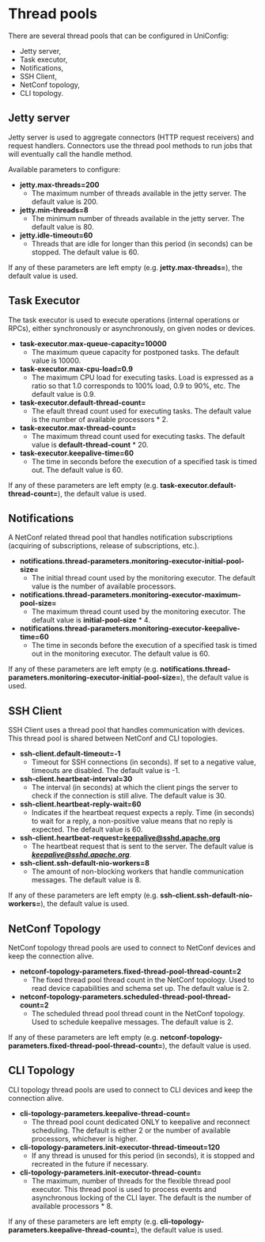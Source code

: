# Thread pools

There are several thread pools that can be configured in UniConfig:

* Jetty server,
* Task executor,
* Notifications,
* SSH Client,
* NetConf topology,
* CLI topology.


## Jetty server

Jetty server is used to aggregate connectors (HTTP request receivers) and request handlers.
Connectors use the thread pool methods to run jobs that will eventually call the handle method.

Available parameters to configure:
* **jetty.max-threads=200**
  * The maximum number of threads available in the jetty server. The default value is 200.
* **jetty.min-threads=8** 
  * The minimum number of threads available in the jetty server. The default value is 80.
* **jetty.idle-timeout=60**
  * Threads that are idle for longer than this period (in seconds) can be stopped.
    The default value is 60.

If any of these parameters are left empty (e.g. **jetty.max-threads=**),
the default value is used.


## Task Executor

The task executor is used to execute operations (internal operations or RPCs), either synchronously or
asynchronously, on given nodes or devices.

* **task-executor.max-queue-capacity=10000** 
  * The maximum queue capacity for postponed tasks. The default value is 10000.
* **task-executor.max-cpu-load=0.9** 
  * The maximum CPU load for executing tasks. Load is expressed as a ratio so that 1.0 corresponds to 100% load, 0.9 to 90%, etc. The default value is 0.9.
* **task-executor.default-thread-count=** 
  * The efault thread count used for executing tasks. The default value is the number of available processors * 2.
* **task-executor.max-thread-count=** 
  * The maximum thread count used for executing tasks. The default value is **default-thread-count** * 20.
* **task-executor.keepalive-time=60** 
  * The time in seconds before the execution of a specified task is timed out. The default value is 60.

If any of these parameters are left empty (e.g. **task-executor.default-thread-count=**), 
the default value is used. 


## Notifications

A NetConf related thread pool that handles notification subscriptions (acquiring of subscriptions, 
release of subscriptions, etc.).

* **notifications.thread-parameters.monitoring-executor-initial-pool-size=** 
  * The initial thread count used by the monitoring executor. The default value is the number of available processors.
* **notifications.thread-parameters.monitoring-executor-maximum-pool-size=** 
  * The maximum thread count used by the monitoring executor. The default value is **initial-pool-size** * 4.
* **notifications.thread-parameters.monitoring-executor-keepalive-time=60** 
  * The time in seconds before the execution of a specified task is timed out in the
    monitoring executor. The default value is 60.

If any of these parameters are left empty (e.g. **notifications.thread-parameters.monitoring-executor-initial-pool-size=**), 
the default value is used.


## SSH Client

SSH Client uses a thread pool that handles communication with devices. This thread pool is shared between NetConf and CLI topologies.

* **ssh-client.default-timeout=-1**
  * Timeout for SSH connections (in seconds). If set to a negative value, timeouts are disabled. The default value is -1.
* **ssh-client.heartbeat-interval=30**
  * The interval (in seconds) at which the client pings the server to check if the connection is still alive. The default value is 30.
* **ssh-client.heartbeat-reply-wait=60**
  * Indicates if the heartbeat request expects a reply. Time (in seconds) to wait for a reply, a non-positive value means that no reply is expected. The default value is 60.
* **ssh-client.heartbeat-request=keepalive@sshd.apache.org**
  * The heartbeat request that is sent to the server. The default value is ***keepalive@sshd.apache.org***.
* **ssh-client.ssh-default-nio-workers=8**
  * The amount of non-blocking workers that handle communication messages. The default value is 8.

If any of these parameters are left empty (e.g. **ssh-client.ssh-default-nio-workers=**),
the default value is used.

## NetConf Topology

NetConf topology thread pools are used to connect to NetConf devices and keep the connection alive.

* **netconf-topology-parameters.fixed-thread-pool-thread-count=2**
  * The fixed thread pool thread count in the NetConf topology. Used to read device capabilities 
  and schema set up. The default value is 2.
* **netconf-topology-parameters.scheduled-thread-pool-thread-count=2** 
  * The scheduled thread pool thread count in the NetConf topology. Used to schedule keepalive 
  messages. The default value is 2.

If any of these parameters are left empty (e.g. **netconf-topology-parameters.fixed-thread-pool-thread-count=**),
the default value is used.


## CLI Topology

CLI topology thread pools are used to connect to CLI devices and keep the connection alive.

* **cli-topology-parameters.keepalive-thread-count=** 
  * The thread pool count dedicated ONLY to keepalive and reconnect scheduling.
  The default is either 2 or the number of available processors, whichever is higher.
* **cli-topology-parameters.init-executor-thread-timeout=120**
  * If any thread is unused for this period (in seconds), it is stopped and recreated in the future if necessary.
* **cli-topology-parameters.init-executor-thread-count=** 
  * The maximum, number of threads for the flexible thread pool executor. This thread pool is used to process events and asynchronous locking of the CLI layer. The default is the number of available processors * 8.

If any of these parameters are left empty (e.g. **cli-topology-parameters.keepalive-thread-count=**),
the default value is used.
